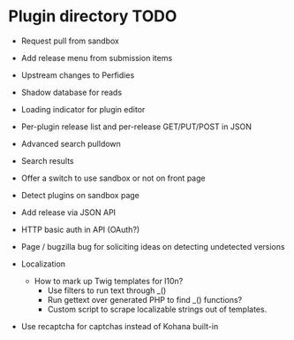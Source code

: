 # Plugin directory TODO

* Request pull from sandbox
* Add release menu from submission items
* Upstream changes to Perfidies
* Shadow database for reads
* Loading indicator for plugin editor
* Per-plugin release list and per-release GET/PUT/POST in JSON
* Advanced search pulldown
* Search results
* Offer a switch to use sandbox or not on front page
* Detect plugins on sandbox page
* Add release via JSON API
* HTTP basic auth in API (OAuth?)

* Page / bugzilla bug for soliciting ideas on detecting undetected versions

* Localization
    * How to mark up Twig templates for l10n?
        * Use filters to run text through _()
        * Run gettext over generated PHP to find _() functions?
        * Custom script to scrape localizable strings out of templates.

* Use recaptcha for captchas instead of Kohana built-in
